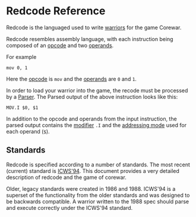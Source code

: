 Redcode Reference
=================

Redcode is the languaged used to write [warriors](warriors) for the game Corewar.

Redcode resembles assembly language, with each instruction being composed of an [opcode](opcodes) and two [operands](operands).

For example

```
mov 0, 1
```

Here the [opcode](opcodes) is `mov` and the [operands](operands) are `0` and `1`.

In order to load your warrior into the game, the recode must be processed by a [Parser](parser). The Parsed output of the above instruction looks like this:

```
MOV.I $0, $1
```

In addition to the opcode and operands from the input instruction, the parsed output contains the [modifier](modifiers) `.I` and the [addressing mode](addressing_modes) used for each operand (`$`).

## Standards

Redcode is specified according to a number of standards. The most recent (current) standard is [ICWS'94](http://www.koth.org/info/icws94.html). This document provides a very detailed description of redcode and the game of corewar.

Older, legacy standards were created in 1986 and 1988. ICWS'94 is a superset of the functionality from the older standards and was designed to be backwards compatible. A warrior written to the 1988 spec should parse and execute correctly under the ICWS'94 standard.